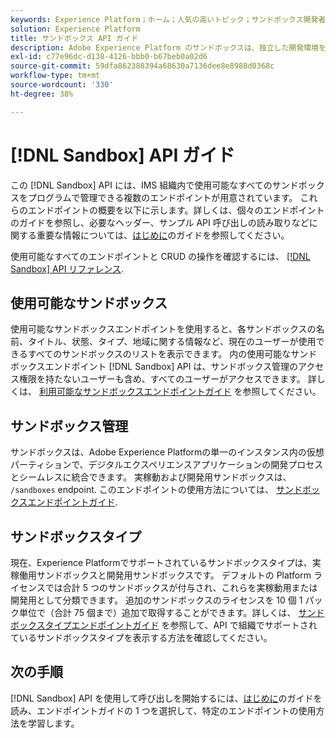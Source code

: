 ```yaml
---
keywords: Experience Platform；ホーム；人気の高いトピック；サンドボックス開発者ガイド
solution: Experience Platform
title: サンドボックス API ガイド
description: Adobe Experience Platform のサンドボックスは、独立した開発環境を提供し、実稼働環境に影響を与えることなく、機能のテスト、実験の実行、カスタム設定をおこなうことができます。
exl-id: c77e96dc-d138-4126-bbb0-b67beb0a02d6
source-git-commit: 59dfa862388394a68630a7136dee8e8988d0368c
workflow-type: tm+mt
source-wordcount: '330'
ht-degree: 38%

---
```


# [!DNL Sandbox] API ガイド

この [!DNL Sandbox] API には、IMS 組織内で使用可能なすべてのサンドボックスをプログラムで管理できる複数のエンドポイントが用意されています。 これらのエンドポイントの概要を以下に示します。詳しくは、個々のエンドポイントのガイドを参照し、必要なヘッダー、サンプル API 呼び出しの読み取りなどに関する重要な情報については、[はじめに](./getting-started.md)のガイドを参照してください。

使用可能なすべてのエンドポイントと CRUD の操作を確認するには、 [[!DNL Sandbox] API リファレンス](https://www.adobe.io/experience-platform-apis/references/sandbox).

## 使用可能なサンドボックス

使用可能なサンドボックスエンドポイントを使用すると、各サンドボックスの名前、タイトル、状態、タイプ、地域に関する情報など、現在のユーザーが使用できるすべてのサンドボックスのリストを表示できます。 内の使用可能なサンドボックスエンドポイント [!DNL Sandbox] API は、サンドボックス管理のアクセス権限を持たないユーザーも含め、すべてのユーザーがアクセスできます。 詳しくは、 [利用可能なサンドボックスエンドポイントガイド](./available.md) を参照してください。

## サンドボックス管理

サンドボックスは、Adobe Experience Platformの単一のインスタンス内の仮想パーティションで、デジタルエクスペリエンスアプリケーションの開発プロセスとシームレスに統合できます。 実稼動および開発用サンドボックスは、 `/sandboxes` endpoint. このエンドポイントの使用方法については、 [サンドボックスエンドポイントガイド](./sandboxes.md).

## サンドボックスタイプ

現在、Experience Platformでサポートされているサンドボックスタイプは、実稼働用サンドボックスと開発用サンドボックスです。 デフォルトの Platform ライセンスでは合計 5 つのサンドボックスが付与され、これらを実稼動用または開発用として分類できます。 追加のサンドボックスのライセンスを 10 個 1 パック単位で（合計 75 個まで）追加で取得することができます。詳しくは、 [サンドボックスタイプエンドポイントガイド](./types.md) を参照して、API で組織でサポートされているサンドボックスタイプを表示する方法を確認してください。

## 次の手順

[!DNL Sandbox] API を使用して呼び出しを開始するには、[はじめに](./getting-started.md)のガイドを読み、エンドポイントガイドの 1 つを選択して、特定のエンドポイントの使用方法を学習します。
